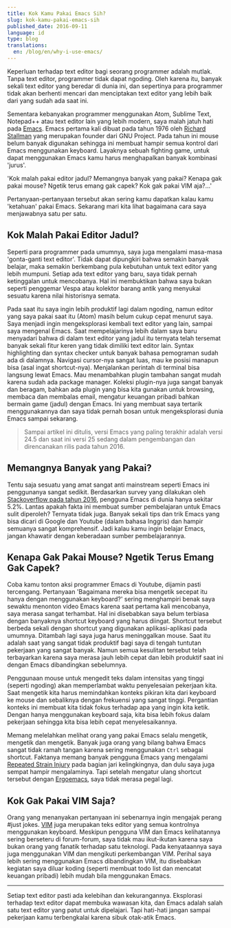 ```yaml
---
title: Kok Kamu Pakai Emacs Sih?
slug: kok-kamu-pakai-emacs-sih
published_date: 2016-09-11
language: id
type: blog
translations:
  en: /blog/en/why-i-use-emacs/
---
```


Keperluan terhadap text editor bagi seorang programmer adalah mutlak. Tanpa text editor, programmer tidak dapat ngoding. Oleh karena itu, banyak sekali text editor yang beredar di dunia ini, dan sepertinya para programmer tidak akan berhenti mencari dan menciptakan text editor yang lebih baik dari yang sudah ada saat ini.

Sementara kebanyakan programmer menggunakan Atom, Sublime Text, Notepad++ atau text editor lain yang lebih modern, saya malah jatuh hati pada [Emacs](https://www.gnu.org/software/emacs/). Emacs pertama kali dibuat pada tahun 1976 oleh [Richard Stallman](https://en.wikipedia.org/wiki/RichardStallman) yang merupakan  founder dari GNU Project. Pada tahun ini mouse belum banyak digunakan sehingga ini membuat hampir semua kontrol dari Emacs menggunakan keyboard. Layaknya sebuah fighting game, untuk dapat menggunakan Emacs kamu harus menghapalkan banyak kombinasi 'jurus'.

'Kok malah pakai editor jadul? Memangnya banyak yang pakai? Kenapa gak pakai mouse? Ngetik terus emang gak capek? Kok gak pakai VIM aja?...'

Pertanyaan-pertanyaan tersebut akan sering kamu dapatkan kalau kamu 'ketahuan' pakai Emacs. Sekarang mari kita lihat bagaimana cara saya menjawabnya satu per satu.

## Kok Malah Pakai Editor Jadul?

Seperti para programmer pada umumnya, saya juga mengalami masa-masa 'gonta-ganti text editor'. Tidak dapat dipungkiri bahwa semakin banyak belajar, maka semakin berkembang pula kebutuhan untuk text editor yang lebih mumpuni. Setiap ada text editor yang baru, saya tidak pernah ketinggalan untuk mencobanya. Hal ini membuktikan bahwa saya bukan seperti penggemar Vespa atau kolektor barang antik yang menyukai sesuatu karena nilai historisnya semata.

Pada saat itu saya ingin lebih produktif lagi dalam ngoding, namun editor yang saya pakai saat itu (Atom) masih belum cukup cepat menurut saya. Saya menjadi ingin mengeksplorasi kembali text editor yang lain, sampai saya mengenal Emacs. Saat mempelajarinya lebih dalam saya baru menyadari bahwa di dalam text editor yang jadul itu ternyata telah tersemat banyak sekali fitur keren yang tidak dimiliki text editor lain. Syntax highlighting dan syntax checker untuk banyak bahasa pemograman sudah ada di dalamnya. Navigasi cursor-nya sangat luas, mau ke posisi manapun bisa (asal ingat shortcut-nya). Menjalankan perintah di terminal bisa langsung lewat Emacs. Mau menambahkan plugin tambahan sangat mudah karena sudah ada package manager. Koleksi plugin-nya juga sangat banyak dan beragam, bahkan ada plugin yang bisa kita gunakan untuk browsing, membaca dan membalas email, mengatur keuangan pribadi bahkan bermain game (jadul) dengan Emacs. Ini yang membuat saya tertarik menggunakannya dan saya tidak pernah bosan untuk mengeksplorasi dunia Emacs sampai sekarang.

> Sampai artikel ini ditulis, versi Emacs yang paling terakhir adalah versi 24.5 dan saat ini versi 25 sedang dalam pengembangan dan direncanakan rilis pada tahun 2016.

## Memangnya Banyak yang Pakai?

Tentu saja sesuatu yang amat sangat anti mainstream seperti Emacs ini penggunanya sangat sedikit. Berdasarkan survey yang dilakukan oleh [Stackoverflow pada tahun 2016](http://stackoverflow.com/research/developer-survey-2016#technology-development-environments), pengguna Emacs di dunia hanya sekitar 5.2%. Lantas apakah fakta ini membuat sumber pembelajaran untuk Emacs sulit diperoleh? Ternyata tidak juga. Banyak sekali tips dan trik Emacs yang bisa dicari di Google dan Youtube (dalam bahasa Inggris) dan hampir semuanya sangat komprehensif. Jadi kalau kamu ingin belajar Emacs, jangan khawatir dengan keberadaan sumber pembelajarannya.

## Kenapa Gak Pakai Mouse? Ngetik Terus Emang Gak Capek?

Coba kamu tonton aksi programmer Emacs di Youtube, dijamin pasti tercengang. Pertanyaan 'Bagaimana mereka bisa mengetik secepat itu hanya dengan menggunakan keyboard?' sering menghampiri benak saya sewaktu menonton video Emacs karena saat pertama kali mencobanya, saya merasa sangat terhambat. Hal ini disebabkan saya belum terbiasa dengan banyaknya shortcut keyboard yang harus diingat. Shortcut tersebut berbeda sekali dengan shortcut yang digunakan aplikasi-aplikasi pada umumnya. Ditambah lagi saya juga harus meninggalkan mouse. Saat itu adalah saat yang sangat tidak produktif bagi saya di tengah tuntutan pekerjaan yang sangat banyak. Namun semua kesulitan tersebut telah terbayarkan karena saya merasa jauh lebih cepat dan lebih produktif saat ini dengan Emacs dibandingkan sebelumnya.

Penggunaan mouse untuk mengedit teks dalam intensitas yang tinggi (seperti ngoding) akan memperlambat waktu penyelesaian pekerjaan kita. Saat mengetik kita harus memindahkan konteks pikiran kita dari keyboard ke mouse dan sebaliknya dengan frekuensi yang sangat tinggi. Pergantian konteks ini membuat kita tidak fokus terhadap apa yang ingin kita ketik. Dengan hanya menggunakan keyboard saja, kita bisa lebih fokus dalam pekerjaan sehingga kita bisa lebih cepat menyelesaikannya.

Memang melelahkan melihat orang yang pakai Emacs selalu mengetik, mengetik dan mengetik. Banyak juga orang yang bilang bahwa Emacs sangat tidak ramah tangan karena sering menggunakan `Ctrl` sebagai shortcut. Faktanya memang banyak pengguna Emacs yang mengalami [Repeated Strain Injury](http://www.nhs.uk/Conditions/Repetitive-strain-injury/Pages/Introduction.aspx) pada bagian jari kelingkingnya, dan dulu saya juga sempat hampir mengalaminya. Tapi setelah mengatur ulang shortcut tersebut dengan [Ergoemacs](http://ergoemacs.github.io), saya tidak merasa pegal lagi.

## Kok Gak Pakai VIM Saja?

Orang yang menanyakan pertanyaan ini sebenarnya ingin mengajak perang \#just jokes. [VIM](http://www.vim.org) juga merupakan teks editor yang semua kontrolnya menggunakan keyboard. Meskipun pengguna VIM dan Emacs kelihatannya sering berseteru di forum-forum, saya tidak mau ikut-ikutan karena saya bukan orang yang fanatik terhadap satu teknologi. Pada kenyataannya saya juga menggunakan VIM dan mengikuti perkembangan VIM. Perihal saya lebih sering menggunakan Emacs dibandingkan VIM, itu disebabkan kegiatan saya diluar koding (seperti membuat todo list dan mencatat keuangan pribadi) lebih mudah bila menggunakan Emacs.

---

Setiap text editor pasti ada kelebihan dan kekurangannya. Eksplorasi terhadap text editor dapat membuka wawasan kita, dan Emacs adalah salah satu text editor yang patut untuk dipelajari. Tapi hati-hati jangan sampai pekerjaan kamu terbengkalai karena sibuk otak-atik Emacs.

